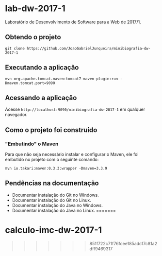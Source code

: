 # lab-dw-2017-1
Laboratório de Desenvolvimento de Software para a Web de 2017/1.

## Obtendo o projeto

`git clone https://github.com/JoaoGabrielJunqueira/minibiografia-dw-2017-1`

## Executando a aplicação

`mvn org.apache.tomcat.maven:tomcat7-maven-plugin:run -Dmaven.tomcat.port=9090`

## Acessando a aplicação

Acesse `http://localhost:9090/minibiografia-dw-2017-1` em qualquer navegador.

## Como o projeto foi construído

### "Embutindo" o Maven

Para que não seja necessário instalar e configurar o Maven, ele foi embutido no projeto com o seguinte comando:

`mvn io.takari:maven:0.3.3:wrapper -Dmaven=3.3.9`

## Pendências na documentação

* Documentar instalação do Git no Windows.
* Documentar instalação do Git no Linux.
* Documentar instalação do Java no Windows.
* Documentar instalação do Java no Linux.
=======
# calculo-imc-dw-2017-1
>>>>>>> 851f722c71f76fcee185adc17c81a2dff9469317
